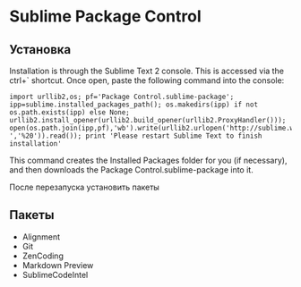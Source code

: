 Sublime Package Control
=======================

Установка
---------

Installation is through the Sublime Text 2 console. This is accessed via the ctrl+` shortcut.
Once open, paste the following command into the console:

    import urllib2,os; pf='Package Control.sublime-package'; ipp=sublime.installed_packages_path(); os.makedirs(ipp) if not os.path.exists(ipp) else None; urllib2.install_opener(urllib2.build_opener(urllib2.ProxyHandler())); open(os.path.join(ipp,pf),'wb').write(urllib2.urlopen('http://sublime.wbond.net/'+pf.replace(' ','%20')).read()); print 'Please restart Sublime Text to finish installation'

This command creates the Installed Packages folder for you (if necessary), and then downloads the Package Control.sublime-package into it.

После перезапуска установить пакеты

Пакеты
------
* Alignment
* Git
* ZenCoding
* Markdown Preview
* SublimeCodeIntel